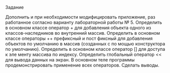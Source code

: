 Задание

Дополнить и при необходимости модифицировать приложение, раз работанное согласно варианту лабораторной работы № 5.
Определить в основном классе оператор + для добавления объекта одного из классов-наследников во внутренний массив.
Определить в основном классе операторы ++ префиксный и пост фиксный для добавления объектов по умолчанию в массив (созданных с по мощью конструктора по умолчанию).
Определить в основном классе оператор [] для доступа к эле менту массива по индексу.
Определить глобальный оператор << для вывода данных на экран.
В основном теле программы продемонстрировать применение всех операторов.
Сделать выводы.